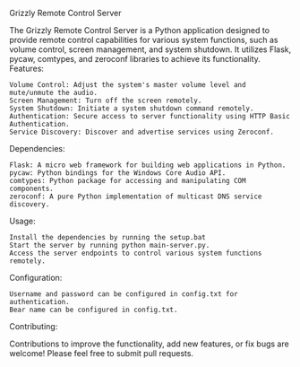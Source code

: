 Grizzly Remote Control Server

The Grizzly Remote Control Server is a Python application designed to provide remote control capabilities for various system functions, such as volume control, screen management, and system shutdown. It utilizes Flask, pycaw, comtypes, and zeroconf libraries to achieve its functionality.
Features:

    Volume Control: Adjust the system's master volume level and mute/unmute the audio.
    Screen Management: Turn off the screen remotely.
    System Shutdown: Initiate a system shutdown command remotely.
    Authentication: Secure access to server functionality using HTTP Basic Authentication.
    Service Discovery: Discover and advertise services using Zeroconf.

Dependencies:

    Flask: A micro web framework for building web applications in Python.
    pycaw: Python bindings for the Windows Core Audio API.
    comtypes: Python package for accessing and manipulating COM components.
    zeroconf: A pure Python implementation of multicast DNS service discovery.

Usage:

    Install the dependencies by running the setup.bat
    Start the server by running python main-server.py.
    Access the server endpoints to control various system functions remotely.

Configuration:

    Username and password can be configured in config.txt for authentication.
    Bear name can be configured in config.txt.

Contributing:

Contributions to improve the functionality, add new features, or fix bugs are welcome! Please feel free to submit pull requests.
